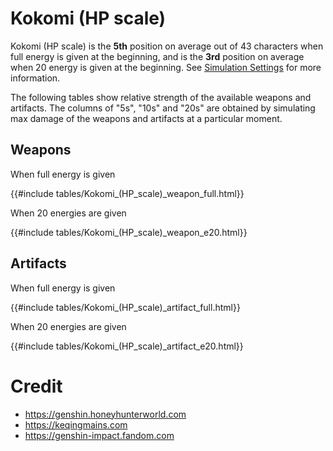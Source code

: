 # Kokomi (HP scale)

Kokomi (HP scale) is the **5th** position on average out of 43
characters when full energy is given at the beginning, and is the
**3rd** position on average when 20 energy is given at the
beginning. See [Simulation Settings](./simulation_settings.md) for more
information.

The following tables show relative strength of the available weapons and
artifacts. The columns of "5s", "10s" and "20s" are obtained by
simulating max damage of the weapons and artifacts at a particular
moment.

## Weapons

When full energy is given

{{#include tables/Kokomi_(HP_scale)_weapon_full.html}}

When 20 energies are given

{{#include tables/Kokomi_(HP_scale)_weapon_e20.html}}

## Artifacts

When full energy is given

{{#include tables/Kokomi_(HP_scale)_artifact_full.html}}

When 20 energies are given

{{#include tables/Kokomi_(HP_scale)_artifact_e20.html}}

# Credit

- <https://genshin.honeyhunterworld.com>
- <https://keqingmains.com>
- <https://genshin-impact.fandom.com>
